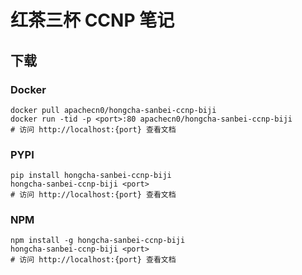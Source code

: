 # 红茶三杯 CCNP 笔记

## 下载

### Docker

```
docker pull apachecn0/hongcha-sanbei-ccnp-biji
docker run -tid -p <port>:80 apachecn0/hongcha-sanbei-ccnp-biji
# 访问 http://localhost:{port} 查看文档
```

### PYPI

```
pip install hongcha-sanbei-ccnp-biji
hongcha-sanbei-ccnp-biji <port>
# 访问 http://localhost:{port} 查看文档
```

### NPM

```
npm install -g hongcha-sanbei-ccnp-biji
hongcha-sanbei-ccnp-biji <port>
# 访问 http://localhost:{port} 查看文档
```